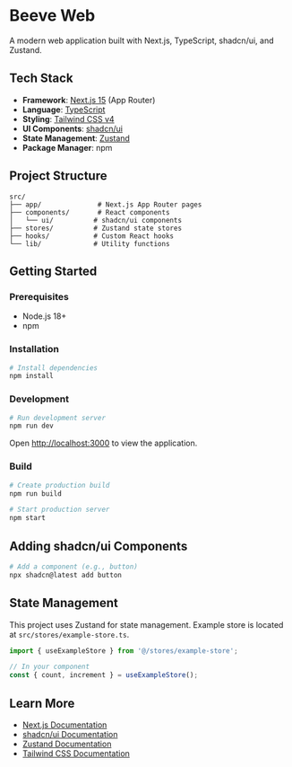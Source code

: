 # Beeve Web

A modern web application built with Next.js, TypeScript, shadcn/ui, and Zustand.

## Tech Stack

- **Framework**: [Next.js 15](https://nextjs.org) (App Router)
- **Language**: [TypeScript](https://www.typescriptlang.org/)
- **Styling**: [Tailwind CSS v4](https://tailwindcss.com/)
- **UI Components**: [shadcn/ui](https://ui.shadcn.com/)
- **State Management**: [Zustand](https://zustand-demo.pmnd.rs/)
- **Package Manager**: npm

## Project Structure

```
src/
├── app/              # Next.js App Router pages
├── components/       # React components
│   └── ui/          # shadcn/ui components
├── stores/          # Zustand state stores
├── hooks/           # Custom React hooks
└── lib/             # Utility functions
```

## Getting Started

### Prerequisites

- Node.js 18+ 
- npm

### Installation

```bash
# Install dependencies
npm install
```

### Development

```bash
# Run development server
npm run dev
```

Open [http://localhost:3000](http://localhost:3000) to view the application.

### Build

```bash
# Create production build
npm run build

# Start production server
npm start
```

## Adding shadcn/ui Components

```bash
# Add a component (e.g., button)
npx shadcn@latest add button
```

## State Management

This project uses Zustand for state management. Example store is located at `src/stores/example-store.ts`.

```typescript
import { useExampleStore } from '@/stores/example-store';

// In your component
const { count, increment } = useExampleStore();
```

## Learn More

- [Next.js Documentation](https://nextjs.org/docs)
- [shadcn/ui Documentation](https://ui.shadcn.com/)
- [Zustand Documentation](https://docs.pmnd.rs/zustand/getting-started/introduction)
- [Tailwind CSS Documentation](https://tailwindcss.com/docs)
